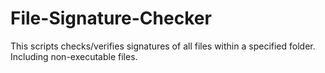 # File-Signature-Checker
This scripts checks/verifies signatures of all files within a specified folder.  Including non-executable files.  
